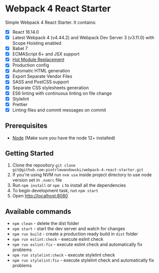 # Webpack 4 React Starter

Simple Webpack 4 React Starter. It contains:
- [x] React 16.14.0
- [x] Latest Webpack 4 (v4.44.2) and Webpack Dev Server 3 (v3.11.0) with Scope Hoisting enabled
- [x] Babel 7
- [x] ECMAScript 6+ and JSX support 
- [x] [Hot Module Replacement](https://webpack.js.org/concepts/hot-module-replacement)
- [x] Production config
- [x] Automatic HTML generation
- [x] Export Separate Vendor Files
- [x] SASS and PostCSS support
- [x] Separate CSS stylesheets generation
- [x] ES6 linting with continuous linting on file change
- [x] Stylelint
- [x] Prettier
- [x] Linting files and commit messages on commit

## Prerequisites

* [Node](https://nodejs.org/) (Make sure you have the node 12+ installed)

## Getting Started

1. Clone the repository `git clone git@github.com:piotrlewandowski/webpack-4-react-starter.git`
2. If you're using NVM run `nvm use` inside project directory to use node version set in `.nvmrc` file
3. Run `npm install` or `npm i` to install all the dependencies
4. To begin development task, run `npm start`
5. Open [http://localhost:8080](http://localhost:8080)

## Available commands

- `npm clean` - delete the dist folder
- `npm start` - start the dev server and watch for changes
- `npm run build` - create a production ready build in `dist` folder
- `npm run eslint:check` - execute eslint check
- `npm run eslint:fix` - execute eslint check and automatically fix problems
- `npm run stylelint:check` - execute stylelint check
- `npm run stylelint:fix` - execute stylelint check and automatically fix problems
